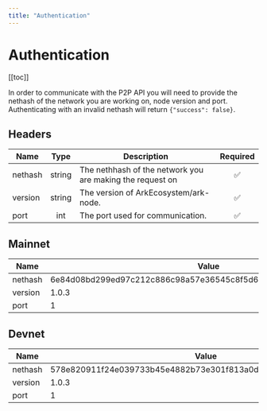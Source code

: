 ```yaml
---
title: "Authentication"
---
```


# Authentication

[[toc]]

In order to communicate with the P2P API you will need to provide the nethash of the network you are working on, node version and port. Authenticating with an invalid nethash will return `{"success": false}`.

## Headers

| Name    | Type   | Description                                               | Required           |
|---------|:------:|-----------------------------------------------------------|:------------------:|
| nethash | string | The nethhash of the network you are making the request on | :white_check_mark: |
| version | string | The version of ArkEcosystem/ark-node.                     | :white_check_mark: |
| port    | int    | The port used for communication.                          | :white_check_mark: |

## Mainnet

| Name    | Value                                                            |
|---------|------------------------------------------------------------------|
| nethash | 6e84d08bd299ed97c212c886c98a57e36545c8f5d645ca7eeae63a8bd62d8988 |
| version | 1.0.3                                                            |
| port    | 1                                                                |

## Devnet

| Name    | Value                                                            |
|---------|------------------------------------------------------------------|
| nethash | 578e820911f24e039733b45e4882b73e301f813a0d2c31330dafda84534ffa23 |
| version | 1.0.3                                                            |
| port    | 1                                                                |
